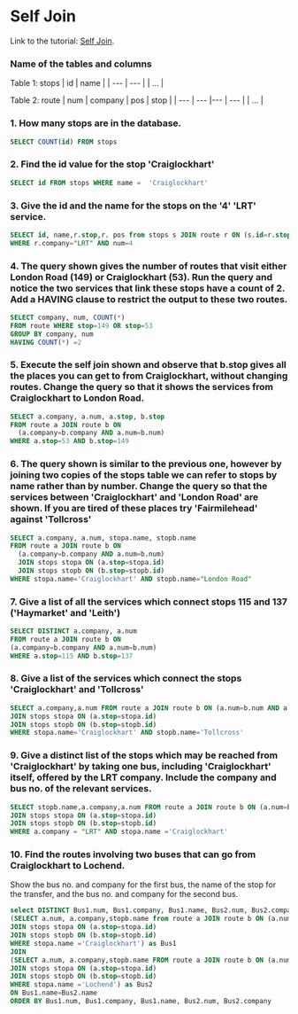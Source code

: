 # Self Join
Link to the tutorial: [Self Join](https://www.sqlzoo.net/wiki/Self_join).

### Name of the tables and columns
Table 1: stops
| id | name |
| --- | --- |
| ... |

Table 2: route
| num  | company |  pos  | stop | 
| --- | --- |--- | --- |
| ... |

### 1. How many stops are in the database.
```sql
SELECT COUNT(id) FROM stops

```

### 2. Find the id value for the stop 'Craiglockhart'
```sql
SELECT id FROM stops WHERE name =  'Craiglockhart'

```

### 3. Give the id and the name for the stops on the '4' 'LRT' service.
```sql
SELECT id, name,r.stop,r. pos from stops s JOIN route r ON (s.id=r.stop)
WHERE r.company="LRT" AND num=4
```

### 4. The query shown gives the number of routes that visit either London Road (149) or Craiglockhart (53). Run the query and notice the two services that link these stops have a count of 2. Add a HAVING clause to restrict the output to these two routes.
```sql
SELECT company, num, COUNT(*)
FROM route WHERE stop=149 OR stop=53
GROUP BY company, num
HAVING COUNT(*) =2
```

### 5. Execute the self join shown and observe that b.stop gives all the places you can get to from Craiglockhart, without changing routes. Change the query so that it shows the services from Craiglockhart to London Road.
```sql
SELECT a.company, a.num, a.stop, b.stop
FROM route a JOIN route b ON
  (a.company=b.company AND a.num=b.num)
WHERE a.stop=53 AND b.stop=149
```

### 6. The query shown is similar to the previous one, however by joining two copies of the stops table we can refer to stops by name rather than by number. Change the query so that the services between 'Craiglockhart' and 'London Road' are shown. If you are tired of these places try 'Fairmilehead' against 'Tollcross'
```sql
SELECT a.company, a.num, stopa.name, stopb.name
FROM route a JOIN route b ON
  (a.company=b.company AND a.num=b.num)
  JOIN stops stopa ON (a.stop=stopa.id)
  JOIN stops stopb ON (b.stop=stopb.id)
WHERE stopa.name='Craiglockhart' AND stopb.name="London Road"
```

### 7. Give a list of all the services which connect stops 115 and 137 ('Haymarket' and 'Leith')
```sql
SELECT DISTINCT a.company, a.num
FROM route a JOIN route b ON
(a.company=b.company AND a.num=b.num)
WHERE a.stop=115 AND b.stop=137
```

### 8. Give a list of the services which connect the stops 'Craiglockhart' and 'Tollcross'
```sql
SELECT a.company,a.num FROM route a JOIN route b ON (a.num=b.num AND a.company=b.company) 
JOIN stops stopa ON (a.stop=stopa.id)
JOIN stops stopb ON (b.stop=stopb.id)
WHERE stopa.name='Craiglockhart' AND stopb.name='Tollcross'
```

### 9. Give a distinct list of the stops which may be reached from 'Craiglockhart' by taking one bus, including 'Craiglockhart' itself, offered by the LRT company. Include the company and bus no. of the relevant services.
```sql
SELECT stopb.name,a.company,a.num FROM route a JOIN route b ON (a.num=b.num AND a.company=b.company)
JOIN stops stopa ON (a.stop=stopa.id)
JOIN stops stopb ON (b.stop=stopb.id)
WHERE a.company = "LRT" AND stopa.name ='Craiglockhart' 
```

### 10. Find the routes involving two buses that can go from Craiglockhart to Lochend.
Show the bus no. and company for the first bus, the name of the stop for the transfer,
and the bus no. and company for the second bus.
```sql
select DISTINCT Bus1.num, Bus1.company, Bus1.name, Bus2.num, Bus2.company from
(SELECT a.num, a.company,stopb.name from route a JOIN route b ON (a.num=b.num AND a.company=b.company)
JOIN stops stopa ON (a.stop=stopa.id)
JOIN stops stopb ON (b.stop=stopb.id)
WHERE stopa.name ='Craiglockhart') as Bus1
JOIN
(SELECT a.num, a.company,stopb.name FROM route a JOIN route b ON (a.num=b.num AND a.company=b.company)
JOIN stops stopa ON (a.stop=stopa.id)
JOIN stops stopb ON (b.stop=stopb.id)
WHERE stopa.name ='Lochend') as Bus2
ON Bus1.name=Bus2.name
ORDER BY Bus1.num, Bus1.company, Bus1.name, Bus2.num, Bus2.company
```

